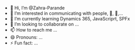 - 👋 Hi, I’m @Zahra-Parande
- 👀 I’m interested in communicating with people, 📖, 🎨,...
- 🌱 I’m currently learning Dynamics 365, JavaScriprt, SPFx
- 💞️ I’m looking to collaborate on ...
- 📫 How to reach me ...
- 😄 Pronouns: ...
- ⚡ Fun fact: ...

<!---
Zahra-Parande/Zahra-Parande is a ✨ special ✨ repository because its `README.md` (this file) appears on your GitHub profile.
You can click the Preview link to take a look at your changes.
--->
